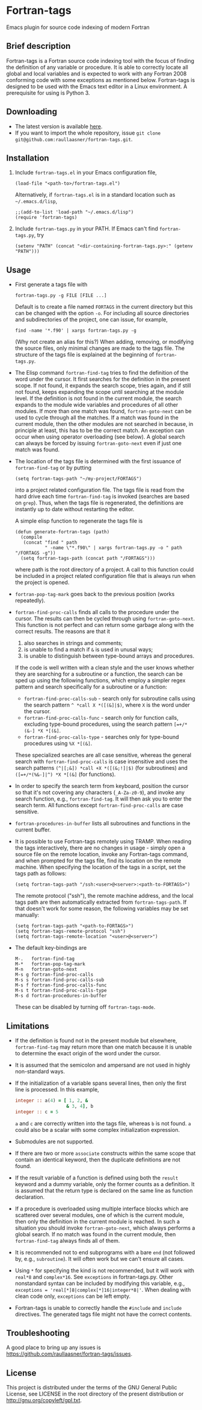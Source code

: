 Fortran-tags
============

Emacs plugin for source code indexing of modern Fortran

Brief description
-----------------

Fortran-tags is a Fortran source code indexing tool with the focus of finding the definition of any variable or procedure. It is able to correctly locate all global and local variables and is expected to work with any Fortran 2008 conforming code with some exceptions as mentioned below. Fortran-tags is designed to be used with the Emacs text editor in a Linux environment. A prerequisite for using is Python 3.

Downloading
-----------

* The latest version is available [here](https://github.com/raullaasner/fortran-tags/archive/master.zip).
* If you want to import the whole repository, issue `git clone git@github.com:raullaasner/fortran-tags.git`.

Installation
------------

1. Include `fortran-tags.el` in your Emacs configuration file,

   ```emacs-lisp
   (load-file "<path-to>/fortran-tags.el")
   ```

   Alternatively, if `fortran-tags.el` is in a standard location such as `~/.emacs.d/lisp`,

   ```emacs-lisp
   ;;(add-to-list 'load-path "~/.emacs.d/lisp")
   (require 'fortran-tags)
   ```

2. Include `fortran-tags.py` in your PATH. If Emacs can't find `fortran-tags.py`, try

   ```emacs-lisp
   (setenv "PATH" (concat "<dir-containing-fortran-tags.py>:" (getenv "PATH")))
   ```

Usage
-----

* First generate a tags file with

  ```
  fortran-tags.py -g FILE [FILE ...]
  ```

  Default is to create a file named `FORTAGS` in the current directory but this can be changed with the option `-o`. For including all source directories and subdirectories of the project, one can issue, for example,

  ```
  find -name '*.f90' | xargs fortran-tags.py -g
  ```

  (Why not create an alias for this?) When adding, removing, or modifying the source files, only minimal changes are made to the tags file. The structure of the tags file is explained at the beginning of `fortran-tags.py`.

* The Elisp command `fortran-find-tag` tries to find the definition of the word under the cursor. It first searches for the definition in the present scope. If not found, it expands the search scope, tries again, and if still not found, keeps expanding the scope until searching at the module level. If the definition is not found in the current module, the search expands to the module wide variables and procedures of all other modules. If more than one match was found, `fortran-goto-next` can be used to cycle through all the matches. If a match was found in the current module, then the other modules are not searched in because, in principle at least, this has to be the correct match. An exception can occur when using operator overloading (see below). A global search can always be forced by issuing `fortran-goto-next` even if just one match was found.

* The location of the tags file is determined with the first issuance of `fortran-find-tag` or by putting

  ```emacs-lisp
  (setq fortran-tags-path "~/my-project/FORTAGS")
  ```

  into a project related configuration file. The tags file is read from the hard drive each time `fortran-find-tag` is invoked (searches are based on `grep`). Thus, when the tags file is regenerated, the definitions are instantly up to date without restarting the editor.

  A simple elisp function to regenerate the tags file is

  ```emacs-lisp
  (defun generate-fortran-tags (path)
    (compile
     (concat "find " path
             " -name \"*.f90\" | xargs fortran-tags.py -o " path "/FORTAGS -g"))
    (setq fortran-tags-path (concat path "/FORTAGS")))
  ```

  where path is the root directory of a project. A call to this function could be included in a project related configuration file that is always run when the project is opened.

* `fortran-pop-tag-mark` goes back to the previous position (works repeatedly).

* `fortran-find-proc-calls` finds all calls to the procedure under the cursor. The results can then be cycled through using `fortran-goto-next`. This function is not perfect and can return some garbage along with the correct results. The reasons are that it
  1. also searches in strings and comments;
  2. is unable to find a match if `&` is used in unusal ways;
  3. is unable to distinguish between type-bound arrays and procedures.

  If the code is well written with a clean style and the user knows whether they are searching for a subroutine or a function, the search can be sped up using the following functions, which employ a simpler regex pattern and search specifically for a subroutine or a function:
  * `fortran-find-proc-calls-sub` - search only for subroutine calls using the search pattern <code>^&nbsp;\*call&nbsp;X&nbsp;\*([(&]|$)</code>, where `X` is the word under the cursor.
  * `fortran-find-proc-calls-func` - search only for function calls, excluding type-bound procedures, using the search pattern <code>[=+/\*(&\-]&nbsp;\*X&nbsp;\*[(&]</code>.
  * `fortran-find-proc-calls-type` - searches only for type-bound procedures using <code>%X&nbsp;\*[(&]</code>.

  These specialized searches are all case sensitive, whereas the general search with `fortran-find-proc-calls` is case insensitive and uses the search patterns <code>(^|[;&])&nbsp;\*call&nbsp;+X&nbsp;\*([(&;\!]|$)</code> (for subroutines) and <code>([=+/\*(%&-]|^)&nbsp;\*X&nbsp;\*[(&]</code> (for functions).

* In order to specify the search term from keyboard, position the cursor so that it's not covering any characters (`_A-Za-z0-9`), and invoke any search function, e.g., `fortran-find-tag`. It will then ask you to enter the search term. All functions except `fortran-find-proc-calls` are case sensitive.

* `fortran-procedures-in-buffer` lists all subroutines and functions in the current buffer.

* It is possible to use Fortran-tags remotely using TRAMP. When reading the tags interactively, there are no changes in usage - simply open a source file on the remote location, invoke any Fortran-tags command, and when prompted for the tags file, find its location on the remote machine. When specifying the location of the tags in a script, set the tags path as follows:

  ```emacs-lisp
  (setq fortran-tags-path "/ssh:<user>@<server>:<path-to-FORTAGS>")
  ```

  The remote protocol ("ssh"), the remote machine address, and the local tags path are then automatically extracted from `fortran-tags-path`. If that doesn't work for some reason, the following variables may be set manually:

  ```emacs-lisp
  (setq fortran-tags-path "<path-to-FORTAGS>")
  (setq fortran-tags-remote-protocol "ssh")
  (setq fortran-tags-remote-location "<user>@<server>")
  ```

* The default key-bindings are

   ```
   M-.   fortran-find-tag
   M-*   fortran-pop-tag-mark
   M-n   fortran-goto-next
   M-s g fortran-find-proc-calls
   M-s s fortran-find-proc-calls-sub
   M-s f fortran-find-proc-calls-func
   M-s t fortran-find-proc-calls-type
   M-s d fortran-procedures-in-buffer
   ```

   These can be disabled by turning off `fortran-tags-mode`.

Limitations
-----------

* If the definition is found not in the present module but elsewhere, `fortran-find-tag` may return more than one match because it is unable to determine the exact origin of the word under the cursor.

* It is assumed that the semicolon and ampersand are not used in highly non-standard ways.

* If the initialization of a variable spans several lines, then only the first line is processed. In this example,

  ```fortran
  integer :: a(4) = [ 1, 2, &
                     & 3, 4], b
  integer :: c = 5
  ```

  `a` and `c` are correctly written into the tags file, whereas `b` is not found. `a` could also be a scalar with some complex initialization expression.

* Submodules are not supported.

* If there are two or more `associate` constructs within the same scope that contain an identical keyword, then the duplicate definitions are not found.

* If the result variable of a function is defined using both the `result` keyword and a dummy variable, only the former counts as a definition. It is assumed that the return type is declared on the same line as function declaration.

* If a procedure is overloaded using multiple interface blocks which are scattered over several modules, one of which is the current module, then only the definition in the current module is reached. In such a situation you should invoke `fortran-goto-next`, which always performs a global search. If no match was found in the current module, then `fortran-find-tag` always finds all of them.

* It is recommended not to end subprograms with a bare `end` (not followed by, e.g., `subroutine`). It will often work but we can't ensure all cases.

* Using `*` for specifying the kind is not recommended, but it will work with `real*8` and `complex*16`. See `exceptions` in fortran-tags.py. Other nonstandard syntax can be included by modifying this variable, e.g., `exceptions = 'real[*]8|complex[*]16|integer*8|'`. When dealing with clean code only, `exceptions` can be left empty.

* Fortran-tags is unable to correctly handle the `#include` and `include` directives. The generated tags file might not have the correct contents.

Troubleshooting
---------------

A good place to bring up any issues is https://github.com/raullaasner/fortran-tags/issues.

License
-------

This project is distributed under the terms of the GNU General Public License, see LICENSE in the root directory of the present distribution or http://gnu.org/copyleft/gpl.txt.
